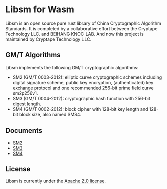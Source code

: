 # Libsm for Wasm

Libsm is an open source pure rust library of China Cryptographic Algorithm Standards. It is completed by a collaborative effort between the Cryptape Technology LLC. and BEIHANG KNOC LAB. And now this project is maintained by Cryptape Technology LLC.

## GM/T Algorithms

Libsm implements the following GM/T cryptographic algorithms:

* SM2 (GM/T 0003-2012): elliptic curve cryptographic schemes including digital signature scheme, public key encryption, (authenticated) key exchange protocol and one recommended 256-bit prime field curve sm2p256v1.
* SM3 (GM/T 0004-2012): cryptographic hash function with 256-bit digest length.
* SM4 (GM/T 0002-2012): block cipher with 128-bit key length and 128-bit block size, also named SMS4.

## Documents

* [SM2](/docs/sm2.md)
* [SM3](/docs/sm3.md)
* [SM4](/docs/sm4.md)

## License

Libsm is currently under the [Apache 2.0 license](LICENSE.txt).
